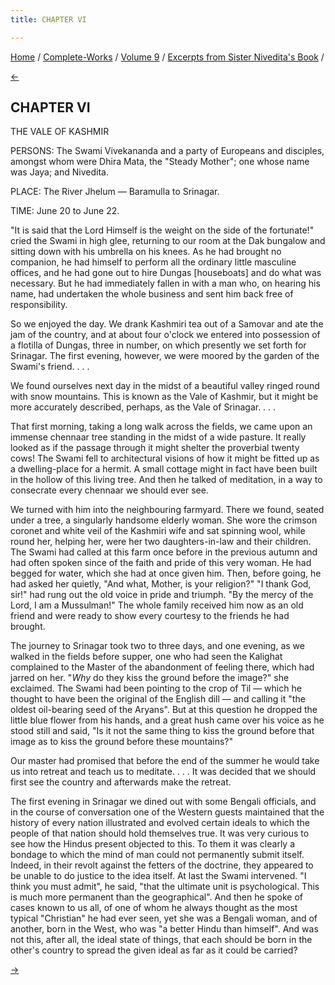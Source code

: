 ```yaml
---
title: CHAPTER VI

---
```

<div>

[Home](../../../index.htm) / [Complete-Works](../../complete_works.htm)
/ [Volume 9](../volume_9_contents.htm) / [Excerpts from Sister
Nivedita's Book](excerpts_from_sister_niveditas_book_contents.htm) /

[←](chapter_v.htm)

## CHAPTER VI

THE VALE OF KASHMIR

PERSONS: The Swami Vivekananda and a party of Europeans and disciples,
amongst whom were Dhira Mata, the "Steady Mother"; one whose name was
Jaya; and Nivedita.

PLACE: The River Jhelum — Baramulla to Srinagar.

TIME: June 20 to June 22.

"It is said that the Lord Himself is the weight on the side of the
fortunate!" cried the Swami in high glee, returning to our room at the
Dak bungalow and sitting down with his umbrella on his knees. As he had
brought no companion, he had himself to perform all the ordinary little
masculine offices, and he had gone out to hire Dungas \[houseboats\] and
do what was necessary. But he had immediately fallen in with a man who,
on hearing his name, had undertaken the whole business and sent him back
free of responsibility.

So we enjoyed the day. We drank Kashmiri tea out of a Samovar and ate
the jam of the country, and at about four o'clock we entered into
possession of a flotilla of Dungas, three in number, on which presently
we set forth for Srinagar. The first evening, however, we were moored by
the garden of the Swami's friend. . . .

We found ourselves next day in the midst of a beautiful valley ringed
round with snow mountains. This is known as the Vale of Kashmir, but it
might be more accurately described, perhaps, as the Vale of Srinagar. .
. .

That first morning, taking a long walk across the fields, we came upon
an immense chennaar tree standing in the midst of a wide pasture. It
really looked as if the passage through it might shelter the proverbial
twenty cows! The Swami fell to architectural visions of how it might be
fitted up as a dwelling-place for a hermit. A small cottage might in
fact have been built in the hollow of this living tree. And then he
talked of meditation, in a way to consecrate every chennaar we should
ever see.

We turned with him into the neighbouring farmyard. There we found,
seated under a tree, a singularly handsome elderly woman. She wore the
crimson coronet and white veil of the Kashmiri wife and sat spinning
wool, while round her, helping her, were her two daughters-in-law and
their children. The Swami had called at this farm once before in the
previous autumn and had often spoken since of the faith and pride of
this very woman. He had begged for water, which she had at once given
him. Then, before going, he had asked her quietly, "And what, Mother, is
your religion?" "I thank God, sir!" had rung out the old voice in pride
and triumph. "By the mercy of the Lord, I am a Mussulman!" The whole
family received him now as an old friend and were ready to show every
courtesy to the friends he had brought. 

The journey to Srinagar took two to three days, and one evening, as we
walked in the fields before supper, one who had seen the Kalighat
complained to the Master of the abandonment of feeling there, which had
jarred on her. "*Why* do they kiss the ground before the image?" she
exclaimed. The Swami had been pointing to the crop of Til — which he
thought to have been the original of the English dill — and calling it
"the oldest oil-bearing seed of the Aryans". But at this question he
dropped the little blue flower from his hands, and a great hush came
over his voice as he stood still and said, "Is it not the same thing to
kiss the ground before that image as to kiss the ground before these
mountains?"

Our master had promised that before the end of the summer he would take
us into retreat and teach us to meditate. . . . It was decided that we
should first see the country and afterwards make the retreat.

The first evening in Srinagar we dined out with some Bengali officials,
and in the course of conversation one of the Western guests maintained
that the history of every nation illustrated and evolved certain ideals
to which the people of that nation should hold themselves true. It was
very curious to see how the Hindus present objected to this. To them it
was clearly a bondage to which the mind of man could not permanently
submit itself. Indeed, in their revolt against the fetters of the
doctrine, they appeared to be unable to do justice to the idea itself.
At last the Swami intervened. "I think you must admit", he said, "that
the ultimate unit is psychological. This is much more permanent than the
geographical". And then he spoke of cases known to us all, of one of
whom he always thought as the most typical "Christian" he had ever seen,
yet she was a Bengali woman, and of another, born in the West, who was
"a better Hindu than himself". And was not this, after all, the ideal
state of things, that each should be born in the other's country to
spread the given ideal as far as it could be carried?

[→](chapter_vii.htm)

</div>
